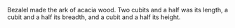 Bezalel made the ark of acacia wood. Two cubits and a half was its length, a cubit and a half its breadth, and a cubit and a half its height.
